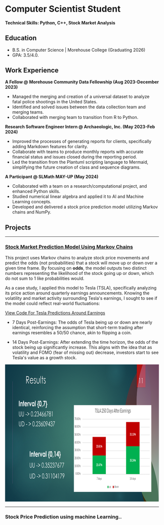 # Computer Scientist Student

#### Technical Skills: Python, C++, Stock Market Analysis


## Education
- B.S. in Computer Science | Morehouse College (Graduating 2026)
- GPA: 3.5/4.0.

## Work Experience
**A Fellow @ Morehouse Community Data Fellowship (Aug 2023-December 2023)**
- Managed the merging and creation of a universal dataset to analyze fatal police shootings in the United States.
- Identified and solved issues between the data collection team and merging teams.
- Collaborated with merging team to transition from R to Python.

**Research Software Engineer Intern	@ Archaeologic, Inc. (May 2023-Feb 2024)**
- Improved the processes of generating reports for clients, specifically adding Markdown features for clarity.
- Collaborate with teams to produce monthly reports with accurate financial status and issues closed during the reporting period.
- Led the transition from the Plantuml scripting language to Mermaid, simplifying the future creation of class and sequence diagrams. 

**A Participant @ SLMath MAY-UP (May 2024)**
- Collaborated with a team on a research/computational project, and enhanced Python skills.
- Studied numerical linear algebra and applied it to AI and Machine Learning concepts.
- Developed and delivered a stock price prediction model utilizing Markov chains and NumPy.


## Projects
----
### [Stock Market Prediction Model Using Markov Chains](./projects/stock_market/stock_movement_odds.py)
This project uses Markov chains to analyze stock price movements and predict the odds (not probabilities) that a stock will move up or down over a given time frame. By focusing on **odds**, the model outputs two distinct numbers representing the likelihood of the stock going up or down, which do not sum to 1 like probabilities would.

As a case study, I applied this model to Tesla (TSLA), specifically analyzing its price action around quarterly earnings announcements. Knowing the volatility and market activity surrounding Tesla's earnings, I sought to see if the model could reflect real-world fluctuations:

[View Code For Tesla Predictions Around Earnings](./projects/stock_market/tesla_earnings_odds.py)

- 7 Days Post-Earnings: The odds of Tesla being up or down are nearly identical, reinforcing the assumption that short-term trading after earnings resembles a 50/50 chance, akin to flipping a coin.

- 14 Days Post-Earnings: After extending the time horizon, the odds of the stock being up significantly increase. This aligns with the idea that as volatility and FOMO (fear of missing out) decrease, investors start to see Tesla's value as a growth stock.

<img src="assets/img/tesla_earnings_results.png" alt="Tesla Earnings Results" width="650" height="450"/>

----
### Stock Price Prediction using machine Learning..

